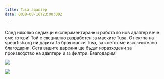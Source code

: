 ```yaml
---
title: Tusa адаптер
date: 0008-08-16T23:00:00Z

---
```

След няколко седмици експериментиране и работа по нов адаптер вече сме готови! Той е специално разработен за маските Tusa. От екипа на spearfish.org ни дариха 15 броя маски Tusa, за което сме изключително благодарни. Сега вашите дарения ще бъдат изразходени за производство на адаптери и за филтри. Благодарим!

![](/images/5d3a31733e74512a9d7c0846454a5be0.jpeg)

![](/images/53720fe18c5631dc4e9e5249c48d7a6a.jpeg)